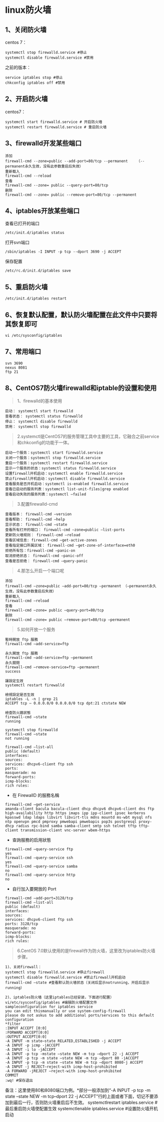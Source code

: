 # linux防火墙

## 1、关闭防火墙
centos 7：
```
systemctl stop firewalld.service #停止
systemctl disable firewalld.service #禁用
```
之前的版本：
```
service iptables stop #停止
chkconfig iptables off #禁用
```
## 2、开启防火墙
centos7：
```
systemctl start firewalld.service # 开启防火墙
systemctl restart firewalld.service # 重启防火墙
```
## 3、firewalld开发某些端口

```
添加
firewall-cmd --zone=public --add-port=80/tcp --permanent    （--permanent永久生效，没有此参数重启后失效）
重新载入
firewall-cmd --reload
查看
firewall-cmd --zone= public --query-port=80/tcp
删除
firewall-cmd --zone= public --remove-port=80/tcp --permanent
```

## 4、iptables开放某些端口
查看已打开的端口
```
/etc/init.d/iptables status
```

打开svn端口
```
/sbin/iptables -I INPUT -p tcp --dport 3690 -j ACCEPT
```
保存配置
```
/etc/rc.d/init.d/iptables save
```

## 5、重启防火墙
```
/etc/init.d/iptables restart
```
## 6、恢复默认配置，默认防火墙配置在此文件中只要将其恢复即可
```
vi /etc/sysconfig/iptables
```

## 7、常用端口
```　　
svn 3690
nexus 8081
ftp 21
```

## 8、CentOS7防火墙firewalld和iptable的设置和使用

> 1、firewalld的基本使用
```
启动： systemctl start firewalld 
查看状态： systemctl status firewalld 
停止： systemctl disable firewalld 
禁用： systemctl stop firewalld
```
> 2.systemctl是CentOS7的服务管理工具中主要的工具，它融合之前service和chkconfig的功能于一体。
```
启动一个服务：systemctl start firewalld.service 
关闭一个服务：systemctl stop firewalld.service 
重启一个服务：systemctl restart firewalld.service 
显示一个服务的状态：systemctl status firewalld.service 
设置firewall开机启动：systemctl enable firewalld.service 
禁止firewall开机启动：systemctl disable firewalld.service 
查看服务是否开机启动：systemctl is-enabled firewalld.service 
查看已启动的服务列表：systemctl list-unit-files|grep enabled 
查看启动失败的服务列表：systemctl –failed
```
> 3.配置firewalld-cmd
```
查看版本： firewall-cmd –version 
查看帮助： firewall-cmd –help 
显示状态： firewall-cmd –state 
查看所有打开的端口： firewall-cmd –zone=public –list-ports 
更新防火墙规则： firewall-cmd –reload 
查看区域信息: firewall-cmd –get-active-zones 
查看指定接口所属区域： firewall-cmd –get-zone-of-interface=eth0 
拒绝所有包：firewall-cmd –panic-on 
取消拒绝状态： firewall-cmd –panic-off 
查看是否拒绝： firewall-cmd –query-panic
```
> 4.那怎么开启一个端口呢
```
添加 
firewall-cmd –zone=public –add-port=80/tcp –permanent （–permanent永久生效，没有此参数重启后失效） 
重新载入 
firewall-cmd –reload 
查看 
firewall-cmd –zone= public –query-port=80/tcp 
删除 
firewall-cmd –zone= public –remove-port=80/tcp –permanent
```
> 5.如何开放一个服务
```
暫時開放 ftp 服務 
firewall-cmd –add-service=ftp

永久開放 ftp 服務 
firewall-cmd –add-service=ftp –permanent 
永久關閉 
firewall-cmd –remove-service=ftp –permanent 
success

讓設定生效 
systemctl restart firewalld

檢視設定是否生效 
iptables -L -n | grep 21 
ACCEPT tcp – 0.0.0.0/0 0.0.0.0/0 tcp dpt:21 ctstate NEW

檢查防火牆狀態 
firewall-cmd –state 
running

systemctl stop firewalld 
firewall-cmd –state 
not running

firewall-cmd –list-all 
public (default) 
interfaces: 
sources: 
services: dhcpv6-client ftp ssh 
ports: 
masquerade: no 
forward-ports: 
icmp-blocks: 
rich rules:
```
- 在 FirewallD 的服務名稱 
```
firewall-cmd –get-service 
amanda-client bacula bacula-client dhcp dhcpv6 dhcpv6-client dns ftp high-availability http https imaps ipp ipp-client ipsec kerberos kpasswd ldap ldaps libvirt libvirt-tls mdns mountd ms-wbt mysql nfs ntp openvpn pmcd pmproxy pmwebapi pmwebapis pop3s postgresql proxy-dhcp radius rpc-bind samba samba-client smtp ssh telnet tftp tftp-client transmission-client vnc-server wbem-https
```

- 查詢服務的启用狀態 
```
firewall-cmd –query-service ftp 
yes 
firewall-cmd –query-service ssh 
yes 
firewall-cmd –query-service samba 
no 
firewall-cmd –query-service http 
no
```
- 自行加入要開放的 Port 
```
firewall-cmd –add-port=3128/tcp 
firewall-cmd –list-all 
public (default) 
interfaces: 
sources: 
services: dhcpv6-client ftp ssh 
ports: 3128/tcp 
masquerade: no 
forward-ports: 
icmp-blocks: 
rich rules:
```
> 6.CentOS 7.0默认使用的是firewall作为防火墙，这里改为iptables防火墙步骤。
```
1)、关闭firewall： 
systemctl stop firewalld.service #停止firewall 
systemctl disable firewalld.service #禁止firewall开机启动 
firewall-cmd –state #查看默认防火墙状态（关闭后显示notrunning，开启后显示running）

2)、iptables防火墙（这里iptables已经安装，下面进行配置） 
vi/etc/sysconfig/iptables #编辑防火墙配置文件 
sampleconfiguration for iptables service 
you can edit thismanually or use system-config-firewall 
please do not askus to add additional ports/services to this default configuration 
*filter 
:INPUT ACCEPT [0:0] 
:FORWARD ACCEPT[0:0] 
:OUTPUT ACCEPT[0:0] 
-A INPUT -m state–state RELATED,ESTABLISHED -j ACCEPT 
-A INPUT -p icmp -jACCEPT 
-A INPUT -i lo -jACCEPT 
-A INPUT -p tcp -mstate –state NEW -m tcp –dport 22 -j ACCEPT 
-A INPUT -p tcp -m state –state NEW -m tcp –dport 80 -jACCEPT 
-A INPUT -p tcp -m state –state NEW -m tcp –dport 8080-j ACCEPT 
-A INPUT -j REJECT–reject-with icmp-host-prohibited 
-A FORWARD -jREJECT –reject-with icmp-host-prohibited 
COMMIT 
:wq! #保存退出
```

备注：这里使用80和8080端口为例。*部分一般添加到“-A INPUT -p tcp -m state –state NEW -m tcp–dport 22 -j ACCEPT”行的上面或者下面，切记不要添加到最后一行，否则防火墙重启后不生效。 
systemctlrestart iptables.service #最后重启防火墙使配置生效 
systemctlenable iptables.service #设置防火墙开机启动

